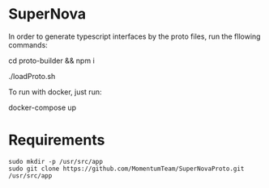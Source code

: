 # SuperNova

In order to generate typescript interfaces by the proto files, run the fllowing commands:

cd proto-builder && npm i

./loadProto.sh

To run with docker, just run:

docker-compose up


# Requirements

```
sudo mkdir -p /usr/src/app
sudo git clone https://github.com/MomentumTeam/SuperNovaProto.git /usr/src/app
```
